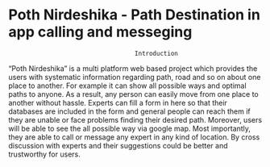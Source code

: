 # Poth Nirdeshika - Path Destination in app calling and messeging 
                                       Introduction
“Poth Nirdeshika” is a multi platform web based project which provides the users with systematic information regarding path, road and so on about one place to another. For example it can show all possible ways and optimal paths to anyone. As a result, any person can easily move from one place to another without hassle. Experts can fill a form in here so that their databases are included in the form and general people can reach them if they are unable or face problems finding their desired path. Moreover, users will be able to see the all possible way via google map. Most importantly, they are able to call or message any expert in any kind of location. By cross discussion with experts and their suggestions could be better and trustworthy for users.                               
